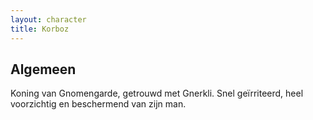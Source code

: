 ```yaml
---
layout: character
title: Korboz
---
```


## Algemeen
Koning van Gnomengarde, getrouwd met Gnerkli. Snel geïrriteerd, heel voorzichtig en beschermend van zijn man.